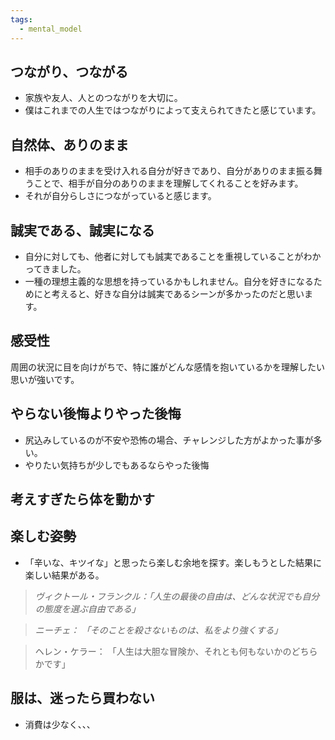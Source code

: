 ```yaml
---
tags:
  - mental_model
---
```

## つながり、つながる

- 家族や友人、人とのつながりを大切に。
- 僕はこれまでの人生ではつながりによって支えられてきたと感じています。
## 自然体、ありのまま

- 相手のありのままを受け入れる自分が好きであり、自分がありのまま振る舞うことで、相手が自分のありのままを理解してくれることを好みます。
- それが自分らしさにつながっていると感じます。

## 誠実である、誠実になる

- 自分に対しても、他者に対しても誠実であることを重視していることがわかってきました。
- 一種の理想主義的な思想を持っているかもしれません。自分を好きになるためにと考えると、好きな自分は誠実であるシーンが多かったのだと思います。
## 感受性

周囲の状況に目を向けがちで、特に誰がどんな感情を抱いているかを理解したい思いが強いです。

## やらない後悔よりやった後悔
- 尻込みしているのが不安や恐怖の場合、チャレンジした方がよかった事が多い。
- やりたい気持ちが少しでもあるならやった後悔
## 考えすぎたら体を動かす
## 楽しむ姿勢
- 「辛いな、キツイな」と思ったら楽しむ余地を探す。楽しもうとした結果に楽しい結果がある。
> *ヴィクトール・フランクル：「人生の最後の自由は、どんな状況でも自分の態度を選ぶ自由である」*

> *ニーチェ： 「そのことを殺さないものは、私をより強くする」*

> ヘレン・ケラー： 「人生は大胆な冒険か、それとも何もないかのどちらかです」
## 服は、迷ったら買わない
- 消費は少なく、、、